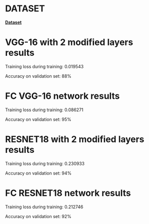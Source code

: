 # DATASET
**[Dataset](https://drive.google.com/file/d/1-HQQciKYfwAO3oH7ci6zhg45DduvkpnK/view)**

# VGG-16 with 2 modified layers results
Training loss during training: 0.019543

Accuracy on validation set: 88%

# FC VGG-16 network results
Training loss during training: 0.086271

Accuracy on validation set: 95%

# RESNET18 with 2 modified layers results
Training loss during training: 0.230933

Accuracy on validation set: 94%

# FC RESNET18 network results
Training loss during training: 0.212746

Accuracy on validation set: 92%
